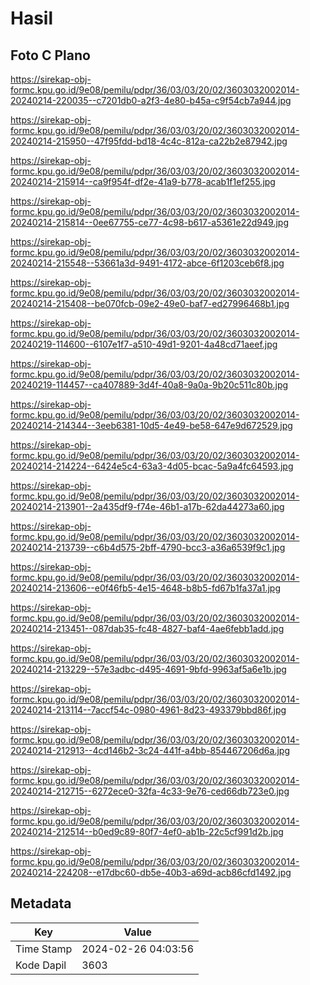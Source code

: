 # Hasil

## Foto C Plano

https://sirekap-obj-formc.kpu.go.id/9e08/pemilu/pdpr/36/03/03/20/02/3603032002014-20240214-220035--c7201db0-a2f3-4e80-b45a-c9f54cb7a944.jpg

https://sirekap-obj-formc.kpu.go.id/9e08/pemilu/pdpr/36/03/03/20/02/3603032002014-20240214-215950--47f95fdd-bd18-4c4c-812a-ca22b2e87942.jpg

https://sirekap-obj-formc.kpu.go.id/9e08/pemilu/pdpr/36/03/03/20/02/3603032002014-20240214-215914--ca9f954f-df2e-41a9-b778-acab1f1ef255.jpg

https://sirekap-obj-formc.kpu.go.id/9e08/pemilu/pdpr/36/03/03/20/02/3603032002014-20240214-215814--0ee67755-ce77-4c98-b617-a5361e22d949.jpg

https://sirekap-obj-formc.kpu.go.id/9e08/pemilu/pdpr/36/03/03/20/02/3603032002014-20240214-215548--53661a3d-9491-4172-abce-6f1203ceb6f8.jpg

https://sirekap-obj-formc.kpu.go.id/9e08/pemilu/pdpr/36/03/03/20/02/3603032002014-20240214-215408--be070fcb-09e2-49e0-baf7-ed27996468b1.jpg

https://sirekap-obj-formc.kpu.go.id/9e08/pemilu/pdpr/36/03/03/20/02/3603032002014-20240219-114600--6107e1f7-a510-49d1-9201-4a48cd71aeef.jpg

https://sirekap-obj-formc.kpu.go.id/9e08/pemilu/pdpr/36/03/03/20/02/3603032002014-20240219-114457--ca407889-3d4f-40a8-9a0a-9b20c511c80b.jpg

https://sirekap-obj-formc.kpu.go.id/9e08/pemilu/pdpr/36/03/03/20/02/3603032002014-20240214-214344--3eeb6381-10d5-4e49-be58-647e9d672529.jpg

https://sirekap-obj-formc.kpu.go.id/9e08/pemilu/pdpr/36/03/03/20/02/3603032002014-20240214-214224--6424e5c4-63a3-4d05-bcac-5a9a4fc64593.jpg

https://sirekap-obj-formc.kpu.go.id/9e08/pemilu/pdpr/36/03/03/20/02/3603032002014-20240214-213901--2a435df9-f74e-46b1-a17b-62da44273a60.jpg

https://sirekap-obj-formc.kpu.go.id/9e08/pemilu/pdpr/36/03/03/20/02/3603032002014-20240214-213739--c6b4d575-2bff-4790-bcc3-a36a6539f9c1.jpg

https://sirekap-obj-formc.kpu.go.id/9e08/pemilu/pdpr/36/03/03/20/02/3603032002014-20240214-213606--e0f46fb5-4e15-4648-b8b5-fd67b1fa37a1.jpg

https://sirekap-obj-formc.kpu.go.id/9e08/pemilu/pdpr/36/03/03/20/02/3603032002014-20240214-213451--087dab35-fc48-4827-baf4-4ae6febb1add.jpg

https://sirekap-obj-formc.kpu.go.id/9e08/pemilu/pdpr/36/03/03/20/02/3603032002014-20240214-213229--57e3adbc-d495-4691-9bfd-9963af5a6e1b.jpg

https://sirekap-obj-formc.kpu.go.id/9e08/pemilu/pdpr/36/03/03/20/02/3603032002014-20240214-213114--7accf54c-0980-4961-8d23-493379bbd86f.jpg

https://sirekap-obj-formc.kpu.go.id/9e08/pemilu/pdpr/36/03/03/20/02/3603032002014-20240214-212913--4cd146b2-3c24-441f-a4bb-854467206d6a.jpg

https://sirekap-obj-formc.kpu.go.id/9e08/pemilu/pdpr/36/03/03/20/02/3603032002014-20240214-212715--6272ece0-32fa-4c33-9e76-ced66db723e0.jpg

https://sirekap-obj-formc.kpu.go.id/9e08/pemilu/pdpr/36/03/03/20/02/3603032002014-20240214-212514--b0ed9c89-80f7-4ef0-ab1b-22c5cf991d2b.jpg

https://sirekap-obj-formc.kpu.go.id/9e08/pemilu/pdpr/36/03/03/20/02/3603032002014-20240214-224208--e17dbc60-db5e-40b3-a69d-acb86cfd1492.jpg


## Metadata

| Key        | Value               |
| ---------- | ------------------- |
| Time Stamp | 2024-02-26 04:03:56 |
| Kode Dapil | 3603                |



